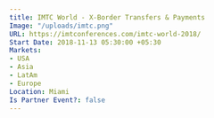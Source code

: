 ```yaml
---
title: IMTC World - X-Border Transfers & Payments
Image: "/uploads/imtc.png"
URL: https://imtconferences.com/imtc-world-2018/
Start Date: 2018-11-13 05:30:00 +05:30
Markets:
- USA
- Asia
- LatAm
- Europe
Location: Miami
Is Partner Event?: false
---
```


